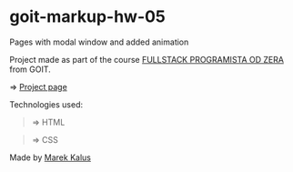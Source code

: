 # goit-markup-hw-05
Pages with modal window and added animation

Project made as part of the course [FULLSTACK PROGRAMISTA OD ZERA](https://goit.global/pl/courses/fullstackonline/?utm_source=main-site) from GOIT.

=> [Project page](marektg.github.io/goit-markup-hw-05/)

Technologies used:
>=> HTML

>=> CSS



Made by [Marek Kalus](www.linkedin.com/in/marek-kalus-61a240247)
